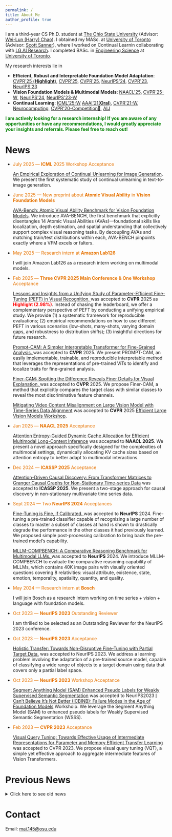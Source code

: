 ```yaml
---
permalink: /
title: About Me
author_profile: true
---
```

I am a third-year CS Ph.D. student at <ins>The Ohio State University</ins> (Advisor:  [Wei-Lun (Harry) Chao](https://sites.google.com/view/wei-lun-harry-chao)). I obtained my MASc. at <ins>University of Toronto</ins> (Advisor: [Scott Sanner](https://d3m.mie.utoronto.ca/members/ssanner/)), where I worked on Continual Learnin collaborating with [LG AI Research](https://www.lgresearch.ai/). I completed BASc. in [Engineering Science](https://engsci.utoronto.ca/) at <ins>University of Toronto</ins>.


My research interests lie in 

- **Efficient, Robust and Interpretable Foundation Model Adaptation**: [CVPR'25 (**Highlight**)](https://openaccess.thecvf.com/content/CVPR2025/html/Mai_Lessons_and_Insights_from_a_Unifying_Study_of_Parameter-Efficient_Fine-Tuning_CVPR_2025_paper.html), [CVPR'25](https://openaccess.thecvf.com/content/CVPR2025/html/Chowdhury_Prompt-CAM_Making_Vision_Transformers_Interpretable_for_Fine-Grained_Analysis_CVPR_2025_paper.html), [CVPR'25](https://openaccess.thecvf.com/content/CVPR2025/html/Zhang_Finer-CAM_Spotting_the_Difference_Reveals_Finer_Details_for_Visual_Explanation_CVPR_2025_paper.html), [NeurIPS'24](https://proceedings.neurips.cc/paper_files/paper/2024/hash/f573c36434796efe066d2f4cf3349e7f-Abstract-Conference.html), [CVPR'23](https://openaccess.thecvf.com/content/CVPR2023/html/Tu_Visual_Query_Tuning_Towards_Effective_Usage_of_Intermediate_Representations_for_CVPR_2023_paper.html),       [NeurIPS'23](https://proceedings.neurips.cc/paper_files/paper/2023/hash/5d087955ee13fe9a7402eedec879b9c3-Abstract-Conference.html)
- **Vision Foundation Models & Multimodal Models**: [NAACL'25](https://arxiv.org/abs/2502.17599), [CVPR'25-W](https://openaccess.thecvf.com/content/CVPR2025W/eLVM/html/Xie_Efficiently_Mitigating_Video_Content_Misalignment_on_Large_Vision_Model_with_CVPRW_2025_paper.html), [NeurIPS'24](https://proceedings.neurips.cc/paper_files/paper/2024/hash/32923dff09f75cf1974c145764a523e2-Abstract-Datasets_and_Benchmarks_Track.html), [NeurIPS'23-W](https://arxiv.org/abs/2305.05803)
- **Continual Learning**: [ICML'25-W](https://openreview.net/forum?id=2FKAoAmYOj) [AAAI'21(**Oral**)](https://ojs.aaai.org/index.php/AAAI/article/view/17159), [CVPR'21-W](https://openaccess.thecvf.com/content/CVPR2021W/CLVision/html/Mai_Supervised_Contrastive_Replay_Revisiting_the_Nearest_Class_Mean_Classifier_in_CVPRW_2021_paper.html), [Neurocomputing](https://www.sciencedirect.com/science/article/abs/pii/S0925231221014995), [CVPR'20-Competition🏅](https://arxiv.org/abs/2007.05683), [AIJ](https://www.sciencedirect.com/science/article/abs/pii/S0004370221001867)


<!--[Preprint-AVABench](https://arxiv.org/abs/2506.09082), [Preprint-BioCLIP2](https://arxiv.org/abs/2505.23883),-->


<span style="color:green">**I am actively looking for a research internship!  If you are aware of any opportunities or have any recommendations, I would greatly appreciate your insights and referrals. Please feel free to reach out!**</span>

# News
 - <span style="color:#e67300">July 2025 — **ICML** 2025 Workshop Acceptance</span>

	[An Empirical Exploration of Continual Unlearning for Image Generation](https://openreview.net/pdf?id=2FKAoAmYOj). We present the first systematic study of continual unlearning in text-to-image generation.


- <span style="color:#e67300">June 2025 — New preprint about **Atomic Visual Ability** in **Vision Foundation Models**</span>

	[AVA-Bench: Atomic Visual Ability Benchmark for Vision Foundation Models](https://arxiv.org/abs/2506.09082). We introduce AVA-BENCH, the first benchmark that explicitly disentangles 14 Atomic Visual Abilities (AVAs)—foundational skills like localization, depth estimation, and spatial understanding that collectively support complex visual reasoning tasks. By decoupling AVAs and matching train/test distributions within each, AVA-BENCH pinpoints exactly where a VFM excels or falters.

- <span style="color:#e67300">May 2025 — Research intern at **Amazon Lab126** </span>

	I will join Amazon Lab126 as a research intern working on multimodal models. 


- <span style="color:#e67300">Feb 2025 — **Three CVPR 2025 Main Conference & One Workshop** Acceptance</span>
		
	[Lessons and Insights from a Unifying Study of Parameter-Efficient Fine-Tuning (PEFT) in Visual Recognition. ](https://zheda-mai.github.io/PEFT_Vision_CVPR25/)  was accepted to **CVPR** 2025 as <span style="color:red">**Highlight (2.98%)**</span>. Instead of chasing the leaderboard, we offer a complementary perspective of PEFT by conducting a unifying empirical study. We provide (1) a systematic framework for reproducible evaluations; (2) empirical recommendations on how to use different PEFT in various scenarios (low-shots, many-shots, varying domain gaps, and robustness to distribution shifts); (3) insightful directions for future research.

	[Prompt-CAM: A Simpler Interpretable Transformer for Fine-Grained Analysis. ](https://arxiv.org/pdf/2501.09333) was accepted to **CVPR** 2025. We present PROMPT-CAM, an easily implementable, trainable, and reproducible interpretable method that
leverages the representations of pre-trained ViTs to identify and localize traits for fine-grained analysis.

	[Finer-CAM: Spotting the Difference Reveals Finer Details for Visual Explanation. ](https://arxiv.org/pdf/2501.11309) was accepted to **CVPR** 2025. We propose
Finer-CAM, a method that explicitly compares the target
class with similar classes to reveal the most discriminative
feature channels.


	[Mitigating Video Content Misalignment on Large Vision Model with Time-Series Data Alignment]() was accepted to **CVPR** 2025 [Efficient Large Vision Models Workshop](https://sites.google.com/view/elvm/home).  
	
- <span style="color:#e67300">Jan 2025 — **NAACL 2025** Acceptance</span>

	[Attention Entropy-Guided Dynamic Cache Allocation for Efficient Multimodal Long-Context Inference](https://2025.naacl.org/) was accepted to **NAACL 2025**. We present a novel approach specifically designed for the complexities of multimodal settings, dynamically allocating KV cache sizes based on attention entropy to better adapt to multimodal interactions.
	
- <span style="color:#e67300">Dec 2024 — **ICASSP 2025** Acceptance</span>

	[Attention-Driven Causal Discovery: From Transformer Matrices to Granger Causal Graphs for Non-Stationary Time-series Data](https://2025.ieeeicassp.org/) was accepted to **ICASSP 2025**. We present a two-stage approach for causal discovery in non-stationary multivariate time series data.

- <span style="color:#e67300">Sept 2024 — Two **NeurIPS 2024** Acceptances</span> 
	
  [Fine-Tuning is Fine, if Calibrated. ](https://arxiv.org/abs/2409.16223) was accepted to **NeurIPS** 2024. Fine-tuning a pre-trained classifier capable of recognizing a large number of classes to master a subset of classes at hand is shown to drastically degrade the performance in the other classes it had previously learned. We proposed simple post-processing calibration to bring back the pre-trained model’s capability. 
  
  [MLLM-COMPBENCH: A Comparative Reasoning Benchmark for Multimodal LLMs. ](https://arxiv.org/pdf/2407.16837) was accepted to **NeurIPS** 2024. We introduce MLLM-COMPBENCH to evaluate the comparative reasoning capability of MLLMs, which contains 40K image pairs with visually oriented questions covering 8 relativities: visual attribute, existence, state, emotion, temporality, spatiality, quantity, and quality.



- <span style="color:#e67300">May 2024 — Research intern at **Bosch** </span>

	I will join Bosch as a research intern working on time series + vision + language with foundation models. 


- <span style="color:#e67300">Oct 2023 — **NeurIPS 2023** Outstanding Reviewer </span>

	I am thrilled to be selected as an Outstanding Reviewer for the NeurIPS 2023 conference.

- <span style="color:#e67300">Oct 2023 — **NeurIPS 2023** Acceptance </span>

  [Holistic Transfer: Towards Non-Disruptive Fine-Tuning with Partial Target Data.](https://proceedings.neurips.cc/paper_files/paper/2023/hash/5d087955ee13fe9a7402eedec879b9c3-Abstract-Conference.html) was accepted to NeurIPS 2023. We address a learning problem involving the adaptation of a pre-trained source model, capable of classifying a wide range of objects to a target domain using
data that covers only a partial label space. 


- <span style="color:#e67300">Oct 2023 — **NeurIPS 2023** Workshop Acceptance </span>

  [Segment Anything Model (SAM) Enhanced Pseudo Labels for Weakly Supervised Semantic Segmentation](https://arxiv.org/abs/2305.05803) was accepted to NeurIPS2023 [I Can’t Believe It’s Not Better (ICBINB): Failure Modes in the Age of Foundation Models](https://sites.google.com/view/icbinb-2023/home) Workshoip. We leverage the Segment Anything Model (SAM) to enhanced pseudo labels for Weakly Supervised Semantic Segmentation (WSSS). 
  
- <span style="color:#e67300">Feb 2023 — **CVPR 2023** Acceptance </span>

  [Visual Query Tuning: Towards Effective Usage of Intermediate Representations for Parameter and Memory Efficient Transfer Learning](https://arxiv.org/abs/2212.03220) was accepted to CVPR 2023. We propose visual query tuning (VQT), a simple yet effective approach to aggregate intermediate features of Vision Transformers. 

<h1>Previous News</h1>

<details> 
<summary> Click here to see old news </summary>

<div markdown="1">

* <span style="color:#e67300">Oct 2022 — **IPM** Acceptance</span>

  [Unintended Bias in Language Model-driven Conversational Recommendation](https://arxiv.org/abs/2201.06224) was accepted to Information Processing and Management (IPM)!  We investigate how unintended bias — i.e., language variations such as name references or indirect indicators of sexual orientation or location that should not affect recommendations — manifests in significantly shifted price and category distributions of restaurant recommendations


* <span style="color:#e67300">Sept 2022 — **ECCV 2022** Workshop Acceptance</span>

  [TransCAM: Transformer Attention-based CAM Refinement for Weakly Supervised Semantic Segmentation](https://arxiv.org/abs/2203.07239) was to the [Learning from Limited and Imperfect Data (L2ID) Workshop](https://l2id.github.io/l2id2022/) at ECCV 2022!  We propose TransCAM, a Conformer-based solution to WSSS that explicitly leverages the attention weights from the transformer branch of the Conformer to refine the CAM generated from the CNN branch. TransCAM is motivated by our observation that attention weights from shallow transformer blocks are able to capture low-level spatial feature similarities while attention weights from deep transformer blocks capture high-level semantic context. 


* <span style="color:#e67300">April 2022 — **SIGIR 2022**  Acceptance</span>

  [Mitigating the Filter Bubble while Maintaining Relevance: Targeted Diversification with VAE-based Recommender Systems](https://sigir.org/sigir2022/) was accepted to ACM SIGIR 2022! In this paper, we propose a novel methodology that trains Concept Activation Vectors (CAVs) for targeted topical dimensions (e.g., political polarization). We then modulate the latent embeddings of user preferences in a state-of-the-art VAE-based recommender system to diversify along the targeted dimension while preserving topical relevance across orthogonal dimensions.
  
  
 
  
  
  
* <span style="color:#e67300">Jan 2022 — **WWW 2022**  Acceptance</span>

  [Distributional Contrastive Embedding for Clarification-based Conversational Critiquing](https://ssanner.github.io/papers/www22_dcevae.pdf) was accepted to International World Wide Web Conference (WWW) 2022! In this paper, we propose a novel clarification-based conversational critiquing framework that allows the system to clarify user preferences by using distributional embeddings that can capture the specificity and generality of concepts through distributional coverage. 
  
  
  
  
  
* <span style="color:#e67300">Nov 2021 — **Artificial Intelligence** Journal Acceptance</span>

  [CVPR 2020 continual learning in computer vision competition: Approaches, results, current challenges and future directions](https://www.sciencedirect.com/science/article/abs/pii/S0004370221001867?dgcid=author) was accepted to Artificial Intelligence!  In this paper, we report the main results of the CVPR 2020 Continual Learning in Computer Vision competition and summarize the winning approaches, current challenges and future research directions.
  
  
  
* <span style="color:#e67300">Oct 2021 — **Neurocomputing** Journal Acceptance</span>

  [Online Continual Learning in Image Classification: An Empirical Survey](https://www.sciencedirect.com/science/article/abs/pii/S0925231221014995) was accepted to Neurocomputing! We empirically scrutinize recently proposed methods and tricks in Online Continual Learning to study their relative advantages and the settings where they work best. We also discuss recent trends and emerging directions in Online Continual Learning. 
  
  
  
* <span style="color:#e67300">April 2021 — **CVPR 2021** Workshop Acceptance</span> 

  Our paper [Supervised Contrastive Replay: Revisiting the Nearest Class Mean Classifier in Online Class-Incremental Continual Learning](https://arxiv.org/abs/2103.13885) was accepted to the [Workshop on Continual Learning in Computer Vision](https://sites.google.com/view/clvision2021/) at **CVPR 2021**! We leverage supervised contrastive learning and nearest class mean classifier to obtain new state-of-the-art performance for online continual learning. 
  
  

* <span style="color:#e67300">Dec 2020 — **AAAI 2021** Acceptance</span>

  Our paper [Online Class-Incremental Continual Learning with Adversarial Shapley Value](http://128.84.4.34/abs/2009.00093) was accepted to **AAAI 2021**! We contribute a novel Adversarial Shapley value scoring method that scores memory data samples according to their ability to preserve latent decision boundaries for previously observed classes (to maintain learning stability and avoid forgetting) while interfering with latent decision boundaries of current classes being learned (to encourage plasticity and optimal learning of new class boundaries). 

  

* <span style="color:#e67300">Nov 2020 — **ICDM 2020** Workshop Acceptance</span>

  Our paper [Attentive Autoencoders for Multifaceted Preference Learning in One-class Collaborative Filtering](https://arxiv.org/abs/2010.12803) (with [Ga Wu](https://wuga214.github.io/), [Kai Luo](https://scholar.google.com/citations?user=lO1PU44AAAAJ&hl=en), [Scott Sanner](https://d3m.mie.utoronto.ca/members/ssanner/)) was accepted to the [Workshop on Advanced Neural Algorithms and Theories for Recommender Systems (NeuRec)](https://datasj.github.io/) at **ICDM 2020**!

  

* <span style="color:#e67300">June 2020 — **CVPR 2020** CLVision Challenge Champion</span>

  I **won 1st  place** in the **CVPR 2020** [CLVision Challenge](https://sites.google.com/view/clvision2020/challenge/challenge-winners) with my entry [Batch-level Experience Replay with Review for Continual Learning](https://arxiv.org/abs/2007.05683)! Welcome to check our winning solution [[code]](https://github.com/RaptorMai/CVPR20_CLVision_challenge) [[paper]](https://arxiv.org/abs/2007.05683) and the [summary](https://arxiv.org/abs/2009.09929) of the challenge.

</div>
</details>


# Contact

Email: mai.145@osu.edu

